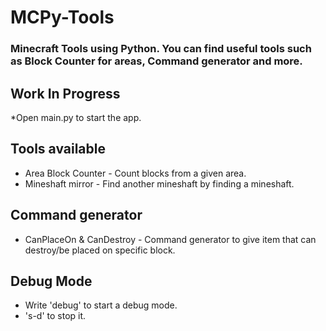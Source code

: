 # MCPy-Tools
### Minecraft Tools using Python. You can find useful tools such as Block Counter for areas, Command generator and more.
## Work In Progress
*Open main.py to start the app.

## Tools available
* Area Block Counter - Count blocks from a given area.
* Mineshaft mirror - Find another mineshaft by finding a mineshaft.

## Command generator
* CanPlaceOn & CanDestroy - Command generator to give item that can destroy/be placed on specific block.

## Debug Mode
* Write 'debug' to start a debug mode.
* 's-d' to stop it.
